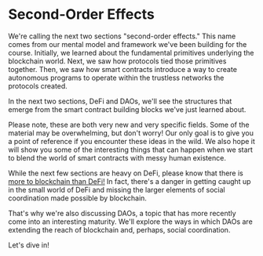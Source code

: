 # Second-Order Effects

We're calling the next two sections "second-order effects." This name comes from our mental model and framework we've been building for the course. Initially, we learned about the fundamental primitives underlying the blockchain world. Next, we saw how protocols tied those primitives together. Then, we saw how smart contracts introduce a way to create autonomous programs to operate within the trustless networks the protocols created.

In the next two sections, DeFi and DAOs, we'll see the structures that emerge from the smart contract building blocks we've just learned about.

Please note, these are both very new and very specific fields. Some of the material may be overwhelming, but don't worry! Our only goal is to give you a point of reference if you encounter these ideas in the wild. We also hope it will show you some of the interesting things that can happen when we start to blend the world of smart contracts with messy human existence.

While the next few sections are heavy on DeFi, please know that there is [more to blockchain than DeFi!](https://www.youtube.com/watch?v=oLsb7clrXMQ) In fact, there's a danger in getting caught up in the small world of DeFi and missing the larger elements of social coordination made possible by blockchain. 

That's why we're also discussing DAOs, a topic that has more recently come into an interesting maturity. We'll explore the ways in which DAOs are extending the reach of blockchain and, perhaps, social coordination.

Let's dive in!